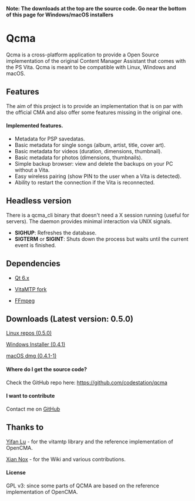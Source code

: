 **Note: The downloads at the top are the source code. Go near the bottom of this page for Windows/macOS installers**

Qcma
====

Qcma is a cross-platform application to provide a Open Source implementation
of the original Content Manager Assistant that comes with the PS Vita. Qcma is
meant to be compatible with Linux, Windows and macOS.

## Features

The aim of this project is to provide an implementation that is on par with the
official CMA and also offer some features missing in the original one.

#### Implemented features.
* Metadata for PSP savedatas.
* Basic metadata for single songs (album, artist, title, cover art).
* Basic metadata for videos (duration, dimensions, thumbnail).
* Basic metadata for photos (dimensions, thumbnails).
* Simple backup browser: view and delete the backups on your PC without a Vita.
* Easy wireless pairing (show PIN to the user when a Vita is detected).
* Ability to restart the connection if the Vita is reconnected.

## Headless version

There is a qcma_cli binary that doesn't need a X session running (useful for servers).
The daemon provides minimal interaction via UNIX signals.

* **SIGHUP**: Refreshes the database.
* **SIGTERM** or **SIGINT**: Shuts down the process but waits until the current event is finished.

## Dependencies
* [Qt 6.x](http://qt-project.org/)

* [VitaMTP fork](https://github.com/codestation/vitamtp)

* [FFmpeg](hhttp://www.ffmpeg.org/)

## Downloads (Latest version: **0.5.0**)

[Linux repos (0.5.0)](https://software.opensuse.org/download/package.iframe?project=home:codestation&package=qcma)

[Windows Installer (0.4.1)](https://github.com/codestation/qcma/releases/download/v0.4.1/Qcma_setup-0.4.1.exe)

[macOS dmg (0.4.1-1)](https://github.com/codestation/qcma/releases/download/v0.4.1/Qcma_0.4.1-1.dmg)

#### Where do I get the source code?
Check the GitHub repo here: https://github.com/codestation/qcma

#### I want to contribute 
Contact me on [GitHub](https://github.com/codestation/) 

## Thanks to
[Yifan Lu](https://github.com/yifanlu/vitamtp/) - for the vitamtp library and
the reference implementation of OpenCMA.

[Xian Nox](https://github.com/xiannox) - for the Wiki and various contributions.

#### License
GPL v3: since some parts of QCMA are based on the reference implementation of
OpenCMA.
